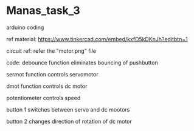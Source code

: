 # Manas_task_3
arduino coding

ref material: https://www.tinkercad.com/embed/kxfD5kDKnJh?editbtn=1

circuit ref: refer the "motor.png" file

code: debounce function eliminates bouncing of pushbutton

sermot function controls servomotor

dmot function controls dc motor

potentiometer controls speed

button 1 switches between servo and dc mootors

button 2 changes direction of rotation of dc motor
